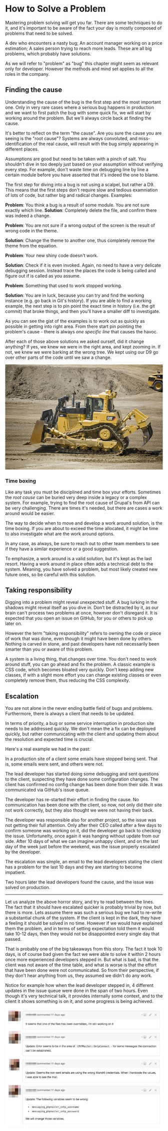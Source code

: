  # How to Solve a Problem

Mastering problem solving will get you far. There are some techniques to do it, and it's important to be aware of the fact your day is mostly composed of problems that need to be solved.

A dev who encounters a nasty bug; An account manager working on a price estimation; A sales person trying to reach more leads. These are all big problems, which probably have solutions.

As we will refer to "problem" as "bug" this chapter might seem as relevant only for developer. However the methods and mind set applies to all the roles in the company.

## Finding the cause

Understanding the cause of the bug is the first step and the most important one. Only in very rare cases where a serious bug happens in production and we want to first patch the bug with some quick fix, we will start by working around the problem. But we'll always circle back at finding the cause.

It's better to reflect on the term "the cause". Are you sure the cause you are seeing is the "root cause"?
Systems are always convoluted, and miss-identification of the real cause, will result with the bug simply appearing in different places.

Assumptions are good but need to be taken with a pinch of salt. You shouldn't dive in too deeply just based on your assumption without verifying every step. For example, don't waste time on debugging line by line a certain module before you have asserted that it's indeed the one to blame.

The first step for diving into a bug is not using a scalpel, but rather a D9. This means that the first steps don't require slow and tedious examniation of lots of code, but rather big and radical changes. Examples:

**Problem**: You think a bug is a result of some module. You are not sure exactly which line.
**Solution**: Completely delete the file, and confirm there was indeed a change.

**Problem**: You are not sure if a wrong output of the screen is the result of wrong code in the theme.

**Solution**: Change the theme to another one, thus completely remove the theme from the equation.

**Problem**: Your new shiny code doesn't work.

**Solution**: Check if it is even invoked. Again, no need to have a very delicate debugging session. Instead trace the places the code is being called and figure out if is called as you assume.

**Problem**: Something that used to work stopped working.

**Solution**: You are in luck, because you can try and find the working instance (e.g. go back in Git's history). If you are able to find a working example, the next step is to pin point the exact time in history (i.e. the git commit) that broke things, and then you'll have a smaller diff to investigate.

As you can see the gist of the examples is to work out as quickly as possible in getting into right area. From there start pin pointing the problem's cause - there is always *one specific line* that causes the havoc.

After each of those above solutions we asked ourself, did it change anything?
If yes, we knew we were in the right area, and kept zooming in.
If not, we knew we were barking at the wrong tree. We kept using our D9 go over other parts of the code until we saw a change.

![Caterpillar D9](images/solving_problem/image1.jpg)

### Time boxing

Like any task you must be disciplined and time box your efforts. Sometimes the _root cause_ can be buried very deep inside a legacy or a complex system. For example, trying to find the root cause of Drupal's from API can be very challenging. There are times it's needed, but there are cases a work around would be easier.

The way to decide when to move and develop a work around solution, is the time boxing. If you are about to exceed the time allocated, it might be time to also investigate what are the work around options.

In any case, as always, be sure to reach out to other team members to see if they have a similar experience or a good suggestion.

To emphasize, a work around is a valid solution, but it's kept as the last resort. Having a work around in place often adds a technical debt to the system. Meaning, you have solved a problem, but most likely created new future ones, so be careful with this solution.

## Taking responsibility

Digging into a problem might reveal unexpected stuff. A bug lurking in the shadows might reveal itself as you dive in.
Don't be distracted by it, as our brain can't process two problems at once, however don't disregard it. It is expected that you open an issue on GitHub, for you or others to pick up later on.

However the term "taking responsibility" refers to owning the code or piece of work that was done, even though it might have been done by others. Nothing is carved in stone, and past developers have not necessarily been smarter than you or aware of this problem.

A system is a living thing, that changes over time. You don't need to work around stuff, you can go ahead and fix the problem. A classic example is CSS code, which becomes bloated very quickly. Don't keep adding new classes, if with a slight more effort you can change existing classes or even completely remove them, thus reducing the CSS complexity.

## Escalation

You are not alone in the never ending battle field of bugs and problems. Furthermore, there is always a client  that needs to be updated.

In terms of priority, a bug or some service interruption in production site needs to be addressed quickly. We don't mean the a fix can be deployed quickly, but rather communicating with the client and updating them about the resolution and expected time is crucial.

Here's a real example we had in the past:

In a production site of a client some emails have stopped being sent. That is, some emails were sent, and others were not.

The lead developer has started doing some debugging and sent questions to the client, suspecting they have done some configuration changes.
The client has confirmed no config change has been done from their side. It was communicated via GitHub's issue queue.

The developer has re-started their effort in finding the cause. No communication has been done with the client, so now, not only did their site not work correctly, but they also thought we were not having their back.

The developer was responsible also for another project, so the issue was not getting their full attention.
Only after their CEO called after a few days to confirm someone was working on it, did the developer go back to checking the issue. Unfortunelty, once again it was hanging without update from our side.
After 10 days of what we can imagine unhappy client, and on the last day of the week just before the weekend, was the issue properly escalated by the developer.

The escalation was simple, an email to the lead developers stating the client has a problem for the last 10 days and they are starting to become impatient.

Two hours later the lead developers found the cause, and the issue was solved on production.

---

Let us analyze the above horror story, and try to read between the lines. The fact that it should have escalated quicker is probably trivial by now, but there is more. Lets assume there was such a serious bug we had to re-write a substantial chunk of the system. If the client is kept in the dark, they have a feeling it should be solved in no time. However if we would have explained them the problem, and in terms of setting expectation told them it would take 10-12 days, then they would not be disappointed every single day that passed.

That is probably one of the big takeaways from this story. The fact it took 10 days, is of course bad given the fact we were able to solve it within 2 hours once more experienced developers stepped in. But what is bad, is that the client was not aware of the time table, and what is worse is that the effort that have been done were not communicated. So from their perspective, if they don't hear anything from us, they assumed we didn't do any work.

Notice for example how when the lead developer stepped in, 4 different updates in the issue queue were done in the span of two hours. Even though it's very technical talk, it provides internally some context, and to the client it shows something is on it, and some progress is being achieved.

![Constantly updating all the stakeholders](images/solving_problem/image2.jpg)
